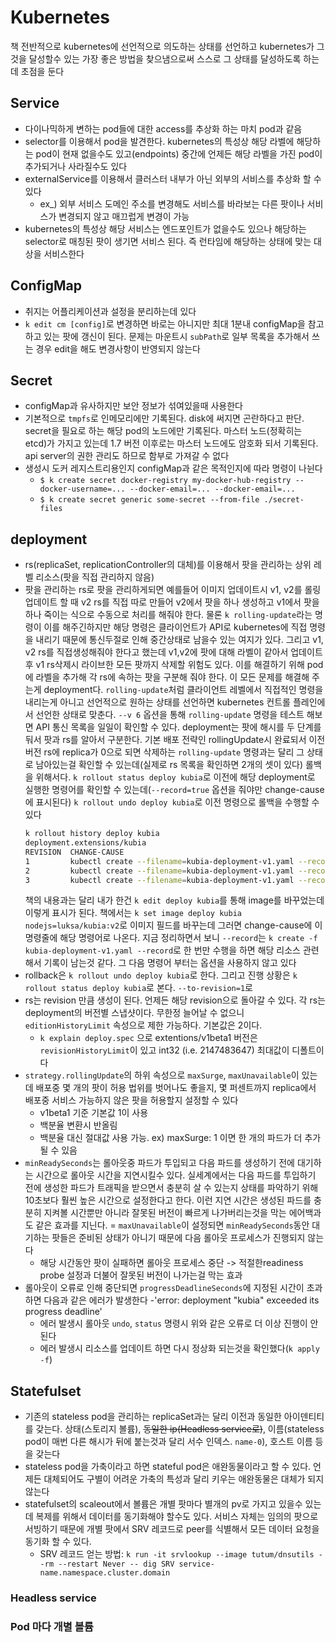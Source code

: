 # Kubernetes
책 전반적으로 kubernetes에 선언적으로 의도하는 상태를 선언하고 kubernetes가 그것을 달성할수 있는 가장 좋은 방법을 찾으냄으로써 스스로 그 상태를 달성하도록 하는데 초점을 둔다

## Service
- 다이나믹하게 변하는 pod들에 대한 access를 추상화 하는 마치 pod과 같음
- selector를 이용해서 pod을 발견한다. kubernetes의 특성상 해당 라벨에 해당하는 pod이 현재 없을수도 있고(endpoints) 중간에 언제든 해당 라벨을 가진 pod이 추가되거나 사라질수도 있다
- externalService를 이용해서 클러스터 내부가 아닌 외부의 서비스를 추상화 할 수 있다
  - ex_) 외부 서비스 도메인 주소를 변경해도 서비스를 바라보는 다른 팟이나 서비스가 변경되지 않고 매끄럽게 변경이 가능
- kubernetes의 특성상 해당 서비스는 엔드포인트가 없을수도 있으나 해당하는 selector로 매칭된 팟이 생기면 서비스 된다. 즉 런타임에 해당하는 상태에 맞는 대상을  서비스한다

## ConfigMap
- 취지는 어플리케이션과 설정을 분리하는데 있다
- `k edit cm [config]`로 변경하면 바로는 아니지만 최대 1분내 configMap을 참고하고 있는 팟에 갱신이 된다. 문제는 마운트시 `subPath`로 일부 목록을 추가해서 쓰는 경우 edit을 해도 변경사항이 반영되지 않는다

## Secret
- configMap과 유사하지만 보안 정보가 섞여있을때 사용한다
- 기본적으로 `tmpfs`로 인메모리에만 기록된다. disk에 써지면 곤란하다고 판단. secret을 필요로 하는 해당 pod의 노드에만 기록된다. 마스터 노드(정확히는 etcd)가 가지고 있는데 1.7 버전 이후로는 마스터 노드에도 암호화 되서 기록된다. api server의 권한 관리도 하므로 함부로 가져갈 수 없다
- 생성시 도커 레지스트리용인지 configMap과 같은 목적인지에 따라 명령이 나뉜다
  - `$ k create secret docker-registry my-docker-hub-registry --docker-username=... --docker-email=... --docker-email=...`
  - `$ k create secret generic some-secret --from-file ./secret-files`

## deployment
- rs(replicaSet, replicationController의 대체)를 이용해서 팟을 관리하는 상위 레벨 리소스(팟을 직접 관리하지 않음)
- 팟을 관리하는 rs로 팟을 관리하게되면 예를들어 이미지 업데이트시 v1, v2를 롤링업데이트 할 때 v2 rs를 직접 따로 만들어 v2에서 팟을 하나 생성하고 v1에서 팟을 하나 죽이는 식으로 수동으로 처리를 해줘야 한다. 물론 `k rolling-update`라는 명령이 이를 해주긴하지만 해당 명령은 클라이언트가 API로 kubernetes에 직접 명령을 내리기 때문에 통신두절로 인해 중간상태로 남을수 있는 여지가 있다. 그리고 v1, v2 rs를 직접생성해줘야 한다고 했는데 v1,v2에 팟에 대해 라벨이 같아서 업데이트 후 v1 rs삭제시 라이브한 모든 팟까지 삭제할 위험도 있다. 이를 해결하기 위해 pod에 라벨을 추가해 각 rs에 속하는 팟을 구분해 줘야 한다. 이 모든 문제를 해결해 주는게 deployment다. `rolling-update`처럼 클라이언트 레벨에서 직접적인 명령을 내리는게 아니고 선언적으로 원하는 상태를 선언하면 kubernetes 컨트롤 플레인에서 선언한 상태로 맞춘다. `--v 6` 옵션을 통해 `rolling-update` 명령을 테스트 해보면 API 통신 목록을 일일이 확인할 수 있다. deployment는 팟에 해시를 두 단계를 둬서 팟과 rs를 알아서 구분한다. 기본 배포 전략인 rollingUpdate시 완료되서 이전 버전 rs에 replica가 0으로 되면 삭제하는 `rolling-update` 명령과는 달리 그 상태로 남아있는걸 확인할 수 있는데(실제로 rs 목록을 확인하면 2개의 셋이 있다) 롤백을 위해서다. `k rollout status deploy kubia`로 이전에 해당 deployment로 실행한 명령어를 확인할 수 있는데(`--record=true` 옵션을 줘야만 change-cause에 표시된다) `k rollout undo deploy kubia`로 이전 명령으로 롤백을 수행할 수 있다
  ```zsh
  k rollout history deploy kubia
  deployment.extensions/kubia
  REVISION  CHANGE-CAUSE
  1         kubectl create --filename=kubia-deployment-v1.yaml --record=true
  2         kubectl create --filename=kubia-deployment-v1.yaml --record=true
  3         kubectl create --filename=kubia-deployment-v1.yaml --record=true
  ```
  책의 내용과는 달리 내가 한건 `k edit deploy kubia`를 통해 image를 바꾸었는데 이렇게 표시가 된다. 책에서는 `k set image deploy kubia nodejs=luksa/kubia:v2`로 이미지 필드를 바꾸는데 그러면 change-cause에 이 명령줄에 해당 명령어로 나온다. 지금 정리하면서 보니 `--record`는 `k create -f kubia-deployment-v1.yaml --record`로 한 번만 수행을 하면 해당 리소스 관련해서 기록이 남는것 같다. 그 다음 명령어 부터는 옵션을 사용하지 않고 있다
- rollback은 `k rollout undo deploy kubia`로 한다. 그리고 진행 상황은 `k rollout status deploy kubia`로 본다. `--to-revision=1`로 
- rs는 revision 만큼 생성이 된다. 언제든 해당 revision으로 돌아갈 수 있다. 각 rs는 deployment의 버전별 스냅샷이다. 무한정 늘어날 수 없으니 `editionHistoryLimit` 속성으로 제한 가능하다. 기본값은 2이다.
  - `k explain deploy.spec` 으로 extentions/v1beta1 버전은 `revisionHistoryLimit`이 있고 int32 (i.e. 2147483647) 최대값이 디폴트이다
- `strategy.rollingUpdate`의 하위 속성으로 `maxSurge`, `maxUnavailable`이 있는데 배포중 몇 개의 팟이 허용 법위를 벗어나도 좋을지, 몇 퍼센트까지 replica에서 배포중 서비스 가능하지 않은 팟을 허용할지 설정할 수 있다
	- v1beta1 기준 기본값 1이 사용 
	- 백분율 변환시 반올림
	- 백분율 대신 절대값 사용 가능. ex) maxSurge: 1 이면 한 개의 파드가 더 추가 될 수 있음
- `minReadySeconds`는 롤아웃중 파드가 투입되고 다음 파드를 생성하기 전에 대기하는 시간으로 롤아웃 시간을 지연시킬수 있다. 실세계에서는 다음 파드를 투입하기 전에 생성한 파드가 트래픽을 받으면서 충분히 살 수 있는지 상태를 파악하기 위해 10초보다 훨씬 높은 시간으로 설정한다고 한다. 이런 지연 시간은 생성된 파드를 충분히 지켜볼 시간뿐만 아니라 잘못된 버전이 빠르게 나가버리는것을 막는 에어백과도 같은 효과를 지닌다.
  = `maxUnavailable`이 설정되면 `minReadySeconds`동안 대기하는 팟들은 준비된 상태가 아니기 때문에 다음 롤아웃 프로세스가 진행되지 않는다
	- 해당 시간동안 팟이 실패하면 롤아웃 프로세스 중단 -> 적절한readiness probe 설정과 더불어 잘못된 버전이 나가는걸 막는 효과
- 롤아웃이 오류로 인해 중단되면 `progressDeadlineSeconds`에 지정된 시간이 초과하면 다음과 같은 에러가 발생한다
  -'error: deployment "kubia" exceeded its progress deadline'
	- 에러 발생시 롤아웃 `undo`, `status` 명령시 위와 같은 오류로 더 이상 진행이 안된다
	- 에러 발생시 리소스를 업데이트 하면 다시 정상화 되는것을 확인했다(`k apply -f`)

## Statefulset
- 기존의 stateless pod을 관리하는 replicaSet과는 달리 이전과 동일한 아이덴티티를 갖는다. 상태(스토리지 볼륨), ~~동일한 ip(Headless service로)~~, 이름(stateless pod이 매번 다른 해시가 뒤에 붙는것과 달리 서수 인덱스. `name-0`), 호스트 이름 등을 갖는다
- stateless pod을 가축이라고 하면 stateful pod은 애완동물이라고 할 수 있다. 언제든 대체되어도 구별이 어려운 가축의 특성과 달리 키우는 애완동물은 대체가 되지 않는다
- statefulset의 scaleout에서 볼륨은 개별 팟마다 별개의 pv로 가지고 있을수 있는데 복제를 위해서 데이터를 동기화해야 할수도 있다. 서비스 자체는 임의의 팟으로 서빙하기 때문에 개별 팟에서 SRV 레코드로 peer를 식별해서 모든 데이터 요청을 동기화 할 수 있다.
  - SRV 레코드 얻는 방법: `k run -it srvlookup --image tutum/dnsutils --rm --restart Never -- dig SRV service-name.namespace.cluster.domain`
### Headless service

### Pod 마다 개별 볼륨


